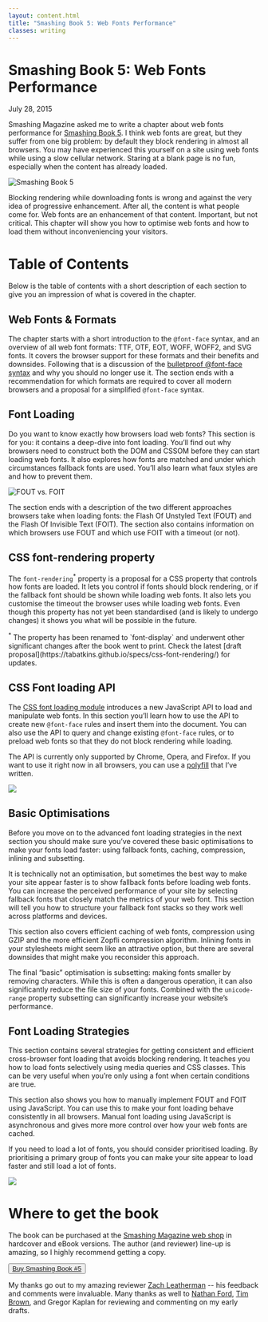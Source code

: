 ```yaml
---
layout: content.html
title: "Smashing Book 5: Web Fonts Performance"
classes: writing
---
```


# Smashing Book 5: Web Fonts Performance
<p class="subtitle">July 28, 2015</p>

Smashing Magazine asked me to write a chapter about web fonts performance for [Smashing Book 5](http://www.smashingmagazine.com/2015/03/real-life-responsive-web-design-smashing-book-5/). I think web fonts are great, but they suffer from one big problem: by default they block rendering in almost all browsers. You may have experienced this yourself on a site using web fonts while using a slow cellular network. Staring at a blank page is no fun, especially when the content has already loaded.

![Smashing Book 5](/assets/images/smashing-book-5-pages.png)

Blocking rendering while downloading fonts is wrong and against the very idea of progressive enhancement. After all, the content is what people come for. Web fonts are an enhancement of that content. Important, but not critical. This chapter will show you how to optimise web fonts and how to load them without inconveniencing your visitors.

# Table of Contents

Below is the table of contents with a short description of each section to give you an impression of what is covered in the chapter.

## Web Fonts & Formats 

The chapter starts with a short introduction to the `@font-face` syntax, and an overview of all web font formats: <abbr>TTF</abbr>, <abbr>OTF</abbr>, <abbr>EOT</abbr>, <abbr>WOFF</abbr>, <abbr>WOFF2</abbr>, and <abbr>SVG</abbr> fonts. It covers the browser support for these formats and their benefits and downsides. Following that is a discussion of the [bulletproof @font-face syntax](http://www.paulirish.com/2009/bulletproof-font-face-implementation-syntax/) and why you should no longer use it. The section ends with a recommendation for which formats are required to cover all modern browsers and a proposal for a  simplified `@font-face` syntax.

## Font Loading

Do you want to know exactly how browsers load web fonts? This section is for you: it contains a deep-dive into font loading. You’ll find out why browsers need to construct both the DOM and CSSOM before they can start loading web fonts. It also explores how fonts are matched and under which circumstances fallback fonts are used. You’ll also learn what faux styles are and how to prevent them.

![FOUT vs. FOIT](/assets/images/smashing-book-5-fout-foit.png)

The section ends with a description of the two different approaches browsers take when loading fonts: the Flash Of Unstyled Text (<abbr>FOUT</abbr>) and the Flash Of Invisible Text (<abbr>FOIT</abbr>). The section also contains information on which browsers use <abbr>FOUT</abbr> and which use <abbr>FOIT</abbr> with a timeout (or not).

## CSS font-rendering property

The `font-rendering`<sup>*</sup> property is a proposal for a CSS property that controls how fonts are loaded. It lets you control if fonts should block rendering, or if the fallback font should be shown while loading web fonts. It also lets you customise the timeout the browser uses while loading web fonts. Even though this property has not yet been standardised (and is likely to undergo changes) it shows you what will be possible in the future.

<p class="fineprint"><sup>*</sup> The property has been renamed to `font-display` and underwent other significant changes after the book went to print. Check the latest [draft proposal](https://tabatkins.github.io/specs/css-font-rendering/) for updates.</p>

## CSS Font loading API

The [<abbr>CSS</abbr> font loading module](http://www.w3.org/TR/css-font-loading/) introduces a new JavaScript <abbr>API</abbr> to load and manipulate web fonts. In this section you’ll learn how to use the <abbr>API</abbr> to create new `@font-face` rules and insert them into the document. You can also use the <abbr>API</abbr> to query and change existing `@font-face` rules, or to preload web fonts so that they do not block rendering while loading.

The <abbr>API</abbr> is currently only supported by Chrome, Opera, and Firefox. If you want to use it right now in all browsers, you can use a [polyfill](https://github.com/bramstein/fontloader) that I’ve written.

![](/assets/images/smashing-book-5-photo.jpg)

## Basic Optimisations

Before you move on to the advanced font loading strategies in the next section you should make sure you’ve covered these basic optimisations to make your fonts load faster: using fallback fonts, caching, compression, inlining and subsetting.

It is technically not an optimisation, but sometimes the best way to make your site appear faster is to show fallback fonts before loading web fonts. You can increase the perceived performance of your site by selecting fallback fonts that closely match the metrics of your web font. This section will tell you how to structure your fallback font stacks so they work well across platforms and devices.

This section also covers efficient caching of web fonts, compression using <abbr>GZIP</abbr> and the more efficient Zopfli compression algorithm. Inlining fonts in your stylesheets might seem like an attractive option, but there are several downsides that might make you reconsider this approach.

The final “basic” optimisation is subsetting: making fonts smaller by removing characters. While this is often a dangerous operation, it can also significantly reduce the file size of your fonts. Combined with the `unicode-range` property subsetting can significantly increase your website’s performance.

## Font Loading Strategies

This section contains several strategies for getting consistent and efficient cross-browser font loading that avoids blocking rendering. It teaches you how to load fonts selectively using media queries and <abbr>CSS</abbr> classes. This can be very useful when you’re only using a font when certain conditions are true.

This section also shows you how to manually implement <abbr>FOUT</abbr> and <abbr>FOIT</abbr> using JavaScript. You can use this to make your font loading behave consistently in all browsers. Manual font loading using JavaScript is asynchronous and gives more more control over how your web fonts are cached.

If you need to load a lot of fonts, you should consider prioritised loading. By prioritising a primary group of fonts you can make your site appear to load faster and still load a lot of fonts.

![](/assets/images/smashing-book-5-photo-stack.jpg)

# Where to get the book

The book can be purchased at the [Smashing Magazine web shop](http://www.smashingmagazine.com/books/) in hardcover and eBook versions. The author (and reviewer) line-up is amazing, so I highly recommend getting a copy.

<button><a href="http://www.smashingmagazine.com/books/">Buy Smashing Book #5</a></button>

My thanks go out to my amazing reviewer [Zach Leatherman](http://www.zachleat.com/web/) -- his feedback and comments were invaluable. Many thanks as well to [Nathan Ford](http://artequalswork.com/), [Tim Brown](http://nicewebtype.com/), and Gregor Kaplan for reviewing and commenting on my early drafts.